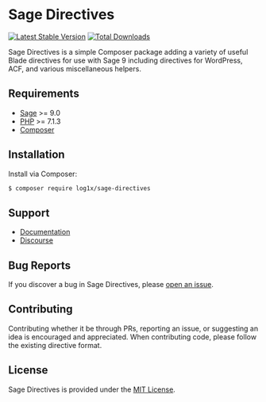 # Sage Directives

[![Latest Stable Version](https://poser.pugx.org/log1x/sage-directives/v/stable)](https://packagist.org/packages/log1x/sage-directives) [![Total Downloads](https://poser.pugx.org/log1x/sage-directives/downloads)](https://packagist.org/packages/log1x/sage-directives)

Sage Directives is a simple Composer package adding a variety of useful Blade directives for use with Sage 9 including directives for WordPress, ACF, and various miscellaneous helpers.

## Requirements

- [Sage](https://github.com/roots/sage) >= 9.0
- [PHP](https://secure.php.net/manual/en/install.php) >= 7.1.3
- [Composer](https://getcomposer.org/download/)

## Installation

Install via Composer:

```bash
$ composer require log1x/sage-directives
```

## Support

- [Documentation](https://log1x.github.io/sage-directives-docs/)
- [Discourse](https://discourse.roots.io/t/blade-directives-for-sage/14301)

## Bug Reports

If you discover a bug in Sage Directives, please [open an issue](https://github.com/log1x/sage-directives/issues).

## Contributing

Contributing whether it be through PRs, reporting an issue, or suggesting an idea is encouraged and appreciated. When contributing code, please follow the existing directive format.

## License

Sage Directives is provided under the [MIT License](https://github.com/log1x/sage-directives/blob/master/LICENSE.md).
